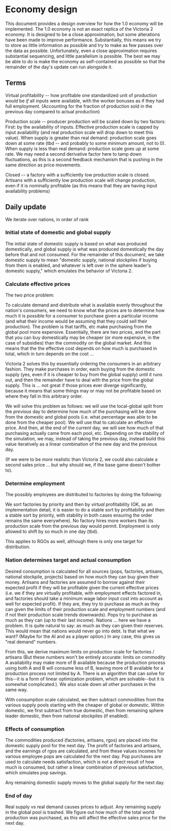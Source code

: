# Economy design

This document provides a design overview for how the 1.0 economy will be implemented. The 1.0 economy is not an exact replica of the Victoria 2 economy. It is designed to be a close approximation, but some alterations have been made to improve performance. Substantially, this means we try to store as little information as possible and try to make as few passes over the data as possible. Unfortunately, even a close approximation requires substantial sequencing, and little parallelism is possible. The best we may be able to do is make the economy as self-contained as possible so that the remainder of the day's update can run alongside it.

## Terms

Virtual profitability -- how profitable one standardized unit of production *would* be *if* all inputs were available, with the worker bonuses as if they had full employment. (Accounting for the fraction of production sold in the previous day compared to actual production)

Production scale -- producer production will be scaled down by two factors: First: by the availability of inputs. Effective production scale is capped by input availability (and real production scale will drop down to meet this value). When supply is greater than real demand: production scale goes down at some rate (tbd -- and probably to some minimum amount, not to 0). When supply is less than real demand: production scale goes up at some rate. We may need a second derivative factor here to tamp down fluctuations, as this is a second feedback mechanism that is pushing in the same direction as price movements.

Closed -- a factory with a sufficiently low production scale is closed. Artisans with a sufficiently low production scale will change production, even if it is nominally profitable (as this means that they are having input availability problems)

## Daily update

We iterate over nations, in order of rank

### Initial state of domestic and global supply

The initial state of domestic supply is based on what was produced domestically, and global supply is what was produced domestically the day before that and not consumed. For the remainder of this document, we take domestic supply to mean "domestic supply, national stockpiles if buying from them is enabled, and whatever is left over in the sphere leader's domestic supply," which emulates the behavior of Victoria 2.

### Calculate effective prices

The two price problem:

To calculate demand and distribute what is available evenly throughout the nation's consumers, we need to know what the prices are to determine how much it is possible for a consumer to purchase given a particular income (and what their income would be assuming that they could sell their production). The problem is that tariffs, etc make purchasing from the global pool more expensive. Essentially, there are two prices, and the part that you can buy domestically may be cheaper (or more expensive, in the case of subsidies) than the commodity on the global market. And this means that the the effective cost depends on how much is purchased in total, which in turn depends on the cost ...

Victoria 2 solves this by essentially ordering the consumers in an arbitrary fashion. They make purchases in order, each buying from the domestic supply (yes, even if it is cheaper to buy from the global supply) until it runs out, and then the remainder have to deal with the price from the global supply. This is ... not great if those prices ever diverge significantly, because it means that some things may or may not be profitable based on where they fall in this arbitrary order.

We will solve this problem as follows: we will use the local-global split from the *previous* day to determine how much of the purchasing will be done from the domestic and global pools (i.e. what percentage was able to be done from the cheaper pool). We will use that to calculate an effective price. And then, at the end of the current day, we will see how much of that purchasing actually came from each pool, etc. Depending on the stability of the simulation, we may, instead of taking the previous day, instead build this value iteratively as a linear combination of the new day and the previous day.

(If we were to be *more* realistic than Victoria 2, we could also calculate a second sales price ... but why should we, if the base game doesn't bother to).

### Determine employment

The possibly employees are distributed to factories by doing the following:

We sort factories by priority and then by *virtual* profitability (OK, as an implementation detail, it is easier to do a stable sort by profitability and then a stable sort by priority, with stability in both cases ensuring the order remains the same everywhere). No factory hires more workers than its production scale from the previous day would permit. Employment is only allowed to shift by so much in one day (tbd).

This applies to RGOs as well, although there is only one target for distribution.

### Nation determines target and actual consumption

Desired consumption is calculated for all sources (pops, factories, artisans, national stockpile, projects) based on how much they can buy given their money. Artisans and factories are assumed to borrow against their expected profit if they will be profitable given the current effective prices (i.e. we if they are virtually profitable, with employment effects factored in, and factories should take a minimum wage labor input cost into account as well for expected profit). If they are, they try to purchase as much as they can given the limits of their production scale and employment numbers (and if not their production scale trends downwards). Pops try to purchase as much as they can (up to their last income). Nations ... here we have a problem. It is quite natural to say: as much as they can given their reserves. This would mean that nations would never go into debt. Is that what we want? (Maybe for the AI and as a player option.) In any case, this gives us "real demand" numbers.

From this, we derive maximum limits on production scale for factories / artisans (But these numbers won't be entirely accurate: limits on commodity A availability may make more of B available because the production process using both A and B will consume less of B, leaving more of B available for a production process not limited by A. There is an algorithm that can solve for this--it is a form of linear optimization problem, which are solvable--but it is somewhat complicated.). We also scale down all other purchases in the same way.

With consumption scale calculated, we then subtract commodities from the various supply pools starting with the cheaper of global or domestic. Within domestic, we first subtract from true domestic, then from remaining sphere leader domestic, then from national stockpiles (if enabled).

### Effects of consumption

The commodities produced (factories, artisans, rgos) are placed into the domestic supply pool for the next day. The profit of factories and artisans, and the earnings of rgos are calculated, and from these values incomes for various employee pops are calculated for the next day. Pop purchases are used to calculate needs satisfaction, which is not a direct result of how much is consumed, but rather a linear combination of previous satisfaction, which simulates pop savings.

Any remaining domestic supply moves to the global supply for the next day.

### End of day

Real supply vs real demand causes prices to adjust. Any remaining supply in the global pool is trashed. We figure out how much of the total world production was purchased, as this will affect the effective sales price for the next day.
